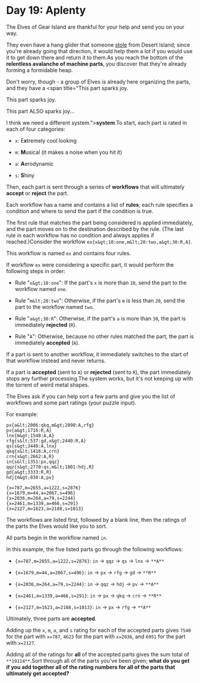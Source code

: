 # Day 19: Aplenty 

The Elves of Gear Island are thankful for your help and send you on your way.

They even have a hang glider that someone [stole](9) from Desert Island; since you're already going that direction, it would help them a lot if you would use it to get down there and return it to them.As you reach the bottom of the **relentless avalanche of machine parts**, you discover that they're already forming a formidable heap.

Don't worry, though - a group of Elves is already here organizing the parts, and they have a <span title="This part sparks joy.

This part sparks joy.

This part ALSO sparks joy...

I think we need a different system.">**system**</span>.To start, each part is rated in each of four categories:
- `x`: E**x**tremely cool looking

- `m`: **M**usical (it makes a noise when you hit it)

- `a`: **A**erodynamic

- `s`: **S**hiny

Then, each part is sent through a series of **workflows** that will ultimately **accept** or **reject** the part.

Each workflow has a name and contains a list of **rules**; each rule specifies a condition and where to send the part if the condition is true.

The first rule that matches the part being considered is applied immediately, and the part moves on to the destination described by the rule. (The last rule in each workflow has no condition and always applies if reached.)Consider the workflow `ex{x&gt;10:one,m&lt;20:two,a&gt;30:R,A}`.

This workflow is named `ex` and contains four rules.

If workflow `ex` were considering a specific part, it would perform the following steps in order:
- Rule "`x&gt;10:one`": If the part's `x` is more than `10`, send the part to the workflow named `one`.

- Rule "`m&lt;20:two`": Otherwise, if the part's `m` is less than `20`, send the part to the workflow named `two`.

- Rule "`a&gt;30:R`": Otherwise, if the part's `a` is more than `30`, the part is immediately **rejected** (`R`).

- Rule "`A`": Otherwise, because no other rules matched the part, the part is immediately **accepted** (`A`).

If a part is sent to another workflow, it immediately switches to the start of that workflow instead and never returns.

If a part is **accepted** (sent to `A`) or **rejected** (sent to `R`), the part immediately stops any further processing.The system works, but it's not keeping up with the torrent of weird metal shapes.

The Elves ask if you can help sort a few parts and give you the list of workflows and some part ratings (your puzzle input).

For example:
```
px{a&lt;2006:qkq,m&gt;2090:A,rfg}
pv{a&gt;1716:R,A}
lnx{m&gt;1548:A,A}
rfg{s&lt;537:gd,x&gt;2440:R,A}
qs{s&gt;3448:A,lnx}
qkq{x&lt;1416:A,crn}
crn{x&gt;2662:A,R}
in{s&lt;1351:px,qqz}
qqz{s&gt;2770:qs,m&lt;1801:hdj,R}
gd{a&gt;3333:R,R}
hdj{m&gt;838:A,pv}

{x=787,m=2655,a=1222,s=2876}
{x=1679,m=44,a=2067,s=496}
{x=2036,m=264,a=79,s=2244}
{x=2461,m=1339,a=466,s=291}
{x=2127,m=1623,a=2188,s=1013}
```
The workflows are listed first, followed by a blank line, then the ratings of the parts the Elves would like you to sort.

All parts begin in the workflow named `in`.

In this example, the five listed parts go through the following workflows:
- `{x=787,m=2655,a=1222,s=2876}`: `in` -&gt; `qqz` -&gt; `qs` -&gt; `lnx` -&gt; `**A**`

- `{x=1679,m=44,a=2067,s=496}`: `in` -&gt; `px` -&gt; `rfg` -&gt; `gd` -&gt; `**R**`

- `{x=2036,m=264,a=79,s=2244}`: `in` -&gt; `qqz` -&gt; `hdj` -&gt; `pv` -&gt; `**A**`

- `{x=2461,m=1339,a=466,s=291}`: `in` -&gt; `px` -&gt; `qkq` -&gt; `crn` -&gt; `**R**`

- `{x=2127,m=1623,a=2188,s=1013}`: `in` -&gt; `px` -&gt; `rfg` -&gt; `**A**`

Ultimately, three parts are **accepted**.

Adding up the `x`, `m`, `a`, and `s` rating for each of the accepted parts gives `7540` for the part with `x=787`, `4623` for the part with `x=2036`, and `6951` for the part with `x=2127`.

Adding all of the ratings for **all** of the accepted parts gives the sum total of `**19114**`.Sort through all of the parts you've been given; **what do you get if you add together all of the rating numbers for all of the parts that ultimately get accepted?**